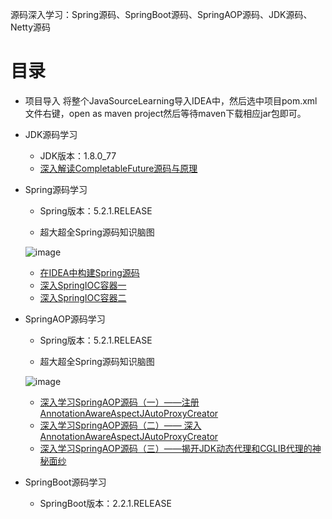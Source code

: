 源码深入学习：Spring源码、SpringBoot源码、SpringAOP源码、JDK源码、Netty源码

# 目录

-   项目导入
    将整个JavaSourceLearning导入IDEA中，然后选中项目pom.xml文件右键，open as maven project然后等待maven下载相应jar包即可。

-   JDK源码学习
    - JDK版本：1.8.0_77
    - [深入解读CompletableFuture源码与原理](https://blog.csdn.net/CoderBruis/article/details/103181520)

-   Spring源码学习
    - Spring版本：5.2.1.RELEASE
    
    - 超大超全Spring源码知识脑图
    
    ![image](https://github.com/coderbruis/JavaSourceLearning/blob/master/note/images/Spring.png)
    
    - [在IDEA中构建Spring源码](https://blog.csdn.net/CoderBruis/article/details/85840438)
    - [深入SpringIOC容器一](https://blog.csdn.net/CoderBruis/article/details/85940756)
    - [深入SpringIOC容器二](https://blog.csdn.net/CoderBruis/article/details/86505582)

-   SpringAOP源码学习
    - Spring版本：5.2.1.RELEASE
     
    - 超大超全Spring源码知识脑图
    
    ![image](https://github.com/coderbruis/JavaSourceLearning/blob/master/note/images/SpringBoot.png)
    
    - [深入学习SpringAOP源码（一）——注册AnnotationAwareAspectJAutoProxyCreator](https://blog.csdn.net/CoderBruis/article/details/100031756)
    - [深入学习SpringAOP源码（二）—— 深入AnnotationAwareAspectJAutoProxyCreator](https://blog.csdn.net/CoderBruis/article/details/100042081)
    - [深入学习SpringAOP源码（三）——揭开JDK动态代理和CGLIB代理的神秘面纱](https://blog.csdn.net/CoderBruis/article/details/100083575)

-   SpringBoot源码学习
    - SpringBoot版本：2.2.1.RELEASE
